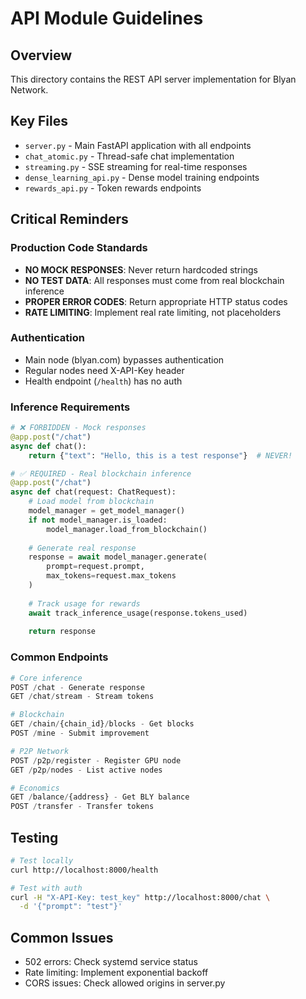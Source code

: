 # API Module Guidelines

## Overview
This directory contains the REST API server implementation for Blyan Network.

## Key Files
- `server.py` - Main FastAPI application with all endpoints
- `chat_atomic.py` - Thread-safe chat implementation
- `streaming.py` - SSE streaming for real-time responses
- `dense_learning_api.py` - Dense model training endpoints
- `rewards_api.py` - Token rewards endpoints

## Critical Reminders

### Production Code Standards
- **NO MOCK RESPONSES**: Never return hardcoded strings
- **NO TEST DATA**: All responses must come from real blockchain inference
- **PROPER ERROR CODES**: Return appropriate HTTP status codes
- **RATE LIMITING**: Implement real rate limiting, not placeholders

### Authentication
- Main node (blyan.com) bypasses authentication
- Regular nodes need X-API-Key header
- Health endpoint (`/health`) has no auth

### Inference Requirements
```python
# ❌ FORBIDDEN - Mock responses
@app.post("/chat")
async def chat():
    return {"text": "Hello, this is a test response"}  # NEVER!

# ✅ REQUIRED - Real blockchain inference
@app.post("/chat")
async def chat(request: ChatRequest):
    # Load model from blockchain
    model_manager = get_model_manager()
    if not model_manager.is_loaded:
        model_manager.load_from_blockchain()
    
    # Generate real response
    response = await model_manager.generate(
        prompt=request.prompt,
        max_tokens=request.max_tokens
    )
    
    # Track usage for rewards
    await track_inference_usage(response.tokens_used)
    
    return response
```

### Common Endpoints
```python
# Core inference
POST /chat - Generate response
GET /chat/stream - Stream tokens

# Blockchain
GET /chain/{chain_id}/blocks - Get blocks
POST /mine - Submit improvement

# P2P Network
POST /p2p/register - Register GPU node
GET /p2p/nodes - List active nodes

# Economics
GET /balance/{address} - Get BLY balance
POST /transfer - Transfer tokens
```

## Testing
```bash
# Test locally
curl http://localhost:8000/health

# Test with auth
curl -H "X-API-Key: test_key" http://localhost:8000/chat \
  -d '{"prompt": "test"}'
```

## Common Issues
- 502 errors: Check systemd service status
- Rate limiting: Implement exponential backoff
- CORS issues: Check allowed origins in server.py